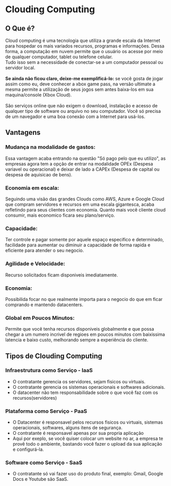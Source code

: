 # Clouding Computing
## O Que é?
Cloud computing é uma tecnologia que utiliza a grande escala da Internet para hospedar os mais variados recursos, programas e informações. Dessa forma, a computação em nuvem permite que o usuário os acesse por meio de qualquer computador, tablet ou telefone celular.
<br>Tudo isso sem a necessidade de conectar-se a um computador pessoal ou servidor local.
<br><br><strong>Se ainda não ficou claro, deixe-me exemplificá-lo:</strong> se você gosta de jogar assim como eu, deve conhecer a xbox game pass, na versão ultimate a mesma permite a utilização de seus jogos sem antes baixa-los em sua maquina/console (Xbox Cloud).
<br><br>São serviços online que não exigem o download, instalação e acesso de qualquer tipo de software ou arquivo no seu computador. Você só precisa de um navegador e uma boa conexão com a Internet para usá-los.

## Vantagens
### Mudança na modalidade de gastos:
Essa vantagem acaba entrando na questão "Só pago pelo que eu utilizo", as empresas agora tem a opção de entrar na modalidade OPEx (Despesa variavel ou operacional) e deixar de lado a CAPEx (Despesa de capital ou despesa de aquisicao de bens).

### Economia em escala:
Seguindo uma visão das grandes Clouds como AWS, Azure e Google Cloud que compram servidores e recursos em uma escala gigantesca, acaba refletindo para seus clientes com economia. Quanto mais você cliente cloud consumir, mais economico ficara seu plano/serviço.

### Capacidade:
Ter controle e pagar somente por aquele espaço especifico e determinado, facilidade para aumentar ou diminuir a capacidade de forma rapida e eficiente para atender o seu negocio.

### Agilidade e Velocidade:
Recurso solicitados ficam disponiveis imediatamente.

### Economia:
Possibilida focar no que realmente importa para o negocio do que em ficar comprando e mantendo datacenters.

### Global em Poucos Minutos:
Permite que você tenha recursos disponiveis globalmente e que possa chegar a um numero incrivel de regioes em poucos minutos com baixissima latencia e baixo custo, melhorando sempre a experiência do cliente.

## Tipos de Clouding Computing
### Infraestrutura como Serviço - IaaS

<ul>
  <li>O contratante gerencia os servidores, sejam fisicos ou virtuais.</li>
  <li>O contratante gerencia os sistemas operacionais e softwares adicionais.</li>
  <li>O datacenter não tem responsabilidade sobre o que você faz com os recursos(servidores)</li>
</ul>

### Plataforma como Serviço - PaaS

<ul>
  <li>O Datacenter é responsavel pelos recursos fisicos ou virtuais, sistemas operacionais, softwares, alguns itens de segurança.</li>
  <li>O contratante é responsavel apenas por sua propria aplicação</li>
  <li>Aqui por exeplo, se você quiser colocar um website no ar, a empresa te provê todo o ambiente, bastando você fazer o upload da sua aplicação e configurá-la.</li>
</ul>

### Software como Serviço - SaaS

<ul>
  <li>O contratante só vai fazer uso do produto final, exemplo: Gmail, Google Docs e Youtube são SaaS.</li>
</ul>
